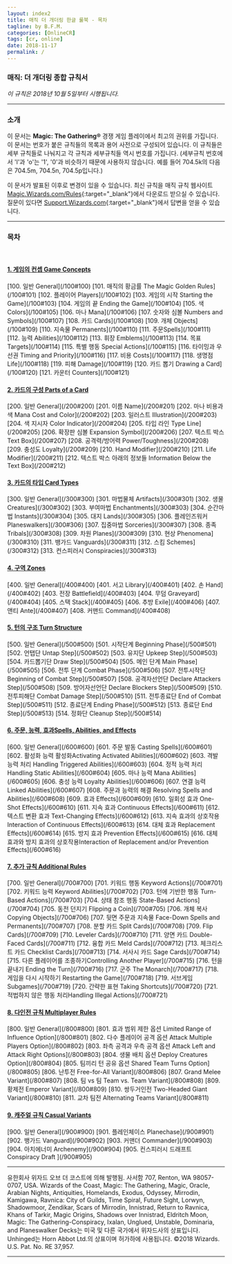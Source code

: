 ```yaml
---
layout: index2
title: 매직 더 개더링 한글 룰북 - 목차
tagline: by B.F.M.
categories: [OnlineCR]
tags: [cr, online]
date: 2018-11-17
permalink: /
---
```

### **매직: 더 개더링 종합 규칙서**

*이 규칙은 2018년 10월 5일부터 시행됩니다.*

***

### **소개**

이 문서는 **Magic: The Gathering®** 경쟁 게임 플레이에서 최고의 권위를 가집니다. 이 문서는 번호가 붙은 규칙들의 목록과 용어 사전으로 구성되어 있습니다. 이 규칙들은 세부 규칙들로 나눠지고 각 규칙과 세부규칙들 역시 번호를 가집니다. (세부규칙 번호에서 'l'과 'o'는 '1', '0'과 비슷하기 때문에 사용하지 않습니다. 예를 들어 704.5k의 다음은 704.5m, 704.5n, 704.5p입니다.)

이 문서가 발표된 이후로 변경이 있을 수 있습니다. 최신 규칙을 매직 규칙 웹사이트 [Magic.Wizards.com/Rules][Rules]{:target="_blank"}에서 다운로드 받으실 수 있습니다. 질문이 있다면 [Support.Wizards.com](http://Support.Wizards.com){:target="_blank"}에서 답변을 얻을 수 있습니다.

[Rules]: http://Magic.Wizards.com/Rules

***
 
### **목차**

<br>

#### [1. 게임의 컨셉 Game Concepts](/100)  
<p class="contentsList" markdown="1">
[100. 일반 General](/100#100)  
[101. 매직의 황금률 The Magic Golden Rules](/100#101)  
[102. 플레이어 Players](/100#102)  
[103. 게임의 시작 Starting the Game](/100#103)  
[104. 게임의 끝 Ending the Game](/100#104)  
[105. 색 Colors](/100#105)  
[106. 마나 Mana](/100#106)  
[107. 숫자와 심볼 Numbers and Symbols](/100#107)  
[108. 카드 Cards](/100#108)  
[109. 개체 Objects](/100#109)  
[110. 지속물 Permanents](/100#110)  
[111. 주문Spells](/100#111)  
[112. 능력 Abilities](/100#112)  
[113. 휘장 Emblems](/100#113)  
[114. 목표 Targets](/100#114)  
[115. 특별 행동 Special Actions](/100#115)  
[116. 타이밍과 우선권 Timing and Priority](/100#116)  
[117. 비용 Costs](/100#117)  
[118. 생명점 Life](/100#118)  
[119. 피해 Damage](/100#119)  
[120. 카드 뽑기 Drawing a Card](/100#120)  
[121. 카운터 Counters](/100#121)  
</p>
  
#### [2. 카드의 구성 Parts of a Card](/200)  
<p class="contentsList" markdown="1">
[200. 일반 General](/200#200)  
[201. 이름 Name](/200#201)  
[202. 마나 비용과 색 Mana Cost and Color](/200#202)  
[203. 일러스트 Illustration](/200#203)  
[204. 색 지시자 Color Indicator](/200#204)  
[205. 타입 라인 Type Line](/200#205)  
[206. 확장판 심볼 Expansion Symbol](/200#206)  
[207. 텍스트 박스 Text Box](/200#207)  
[208. 공격력/방어력 Power/Toughness](/200#208)  
[209. 충성도 Loyalty](/200#209)  
[210. Hand Modifier](/200#210)  
[211. Life Modifier](/200#211)  
[212. 텍스트 박스 아래의 정보들 Information Below the Text Box](/200#212)  
</p>
  
#### [3. 카드의 타입 Card Types](/300)  
<p class="contentsList" markdown="1">
[300. 일반 General](/300#300)  
[301. 마법물체 Artifacts](/300#301)  
[302. 생물 Creatures](/300#302)  
[303. 부여마법 Enchantments](/300#303)  
[304. 순간마법 Instants](/300#304)  
[305. 대지 Lands](/300#305)  
[306. 플레인즈워커 Planeswalkers](/300#306)  
[307. 집중마법 Sorceries](/300#307)  
[308. 종족 Tribals](/300#308)  
[309. 차원 Planes](/300#309)  
[310. 현상 Phenomena](/300#310)  
[311. 뱅가드 Vanguards](/300#311)  
[312. 스킴 Schemes](/300#312)  
[313. 컨스피러시 Conspiracies](/300#313)  
</p>
  	
#### [4. 구역 Zones](/400)  
<p class="contentsList" markdown="1">
[400. 일반 General](/400#400)  
[401. 서고 Library](/400#401)  
[402. 손 Hand](/400#402)  
[403. 전장 Battlefield](/400#403)  
[404. 무덤 Graveyard](/400#404)  
[405. 스택 Stack](/400#405)  
[406. 추방 Exile](/400#406)  
[407. 앤티 Ante](/400#407)  
[408. 커맨드 Command](/400#408)  
</p>
  	
#### [5. 턴의 구조 Turn Structure](/500)  
<p class="contentsList" markdown="1">
[500. 일반 General](/500#500)  
[501. 시작단계 Beginning Phase](/500#501)  
[502. 언탭단 Untap Step](/500#502)  
[503. 유지단 Upkeep Step](/500#503)  
[504. 카드뽑기단 Draw Step](/500#504)  
[505. 메인 단계 Main Phase](/500#505)  
[506. 전투 단계 Combat Phase](/500#506)  
[507. 전투시작단 Beginning of Combat Step](/500#507)  
[508. 공격자선언단 Declare Attackers Step](/500#508)  
[509. 방어자선언단 Declare Blockers Step](/500#509)  
[510. 전투피해단 Combat Damage Step](/500#510)  
[511. 전투종료단 End of Combat Step](/500#511)  
[512. 종료단계 Ending Phase](/500#512)  
[513. 종료단 End Step](/500#513)  
[514. 정화단 Cleanup Step](/500#514)  
</p>
  	
#### [6. 주문, 능력, 효과Spells, Abilities, and Effects](/600)  
<p class="contentsList" markdown="1">
[600. 일반 General](/600#600)  
[601. 주문 발동 Casting Spells](/600#601)  
[602. 활성화 능력 활성화Activating Activated Abilities](/600#602)  
[603. 격발 능력 처리 Handling Triggered Abilities](/600#603)  
[604. 정적 능력 처리 Handling Static Abilities](/600#604)  
[605. 마나 능력 Mana Abilities](/600#605)  
[606. 충성 능력 Loyalty Abilities](/600#606)  
[607. 연결 능력 Linked Abilities](/600#607)  
[608. 주문과 능력의 해결 Resolving Spells and Abilities](/600#608)  
[609. 효과 Effects](/600#609)  
[610. 일회성 효과 One-Shot Effects](/600#610)  
[611. 지속 효과 Continuous Effects](/600#611)  
[612. 텍스트 변환 효과 Text-Changing Effects](/600#612)  
[613. 지속 효과의 상호작용 Interaction of Continuous Effects](/600#613)  
[614. 대체 효과 Replacement Effects](/600#614)  
[615. 방지 효과 Prevention Effects](/600#615)  
[616. 대체 효과와 방지 효과의 상호작용Interaction of Replacement and/or Prevention Effects](/600#616)  
</p>
  	
#### [7. 추가 규칙 Additional Rules](/700)  
<p class="contentsList" markdown="1">
[700. 일반 General](/700#700)  
[701. 키워드 행동 Keyword Actions](/700#701)  
[702. 키워드 능력 Keyword Abilities](/700#702)  
[703. 턴에 기반한 행동 Turn-Based Actions](/700#703)  
[704. 상태 참조 행동 State-Based Actions](/700#704)  
[705. 동전 던지기 Flipping a Coin](/700#705)  
[706. 개체 복사 Copying Objects](/700#706)  
[707. 뒷면 주문과 지속물 Face-Down Spells and Permanents](/700#707)  
[708. 분할 카드 Split Cards](/700#708)  
[709. Flip Cards](/700#709)  
[710. Leveler Cards](/700#710)  
[711. 양면 카드 Double-Faced Cards](/700#711)  
[712. 융합 카드 Meld Cards](/700#712)  
[713. 체크리스트 카드 Checklist Cards](/700#713)  
[714. 서사시 카드 Sage Cards](/700#714)  
[715. 다른 플레이어를 조종하기Controlling Another Player](/700#715)  
[716. 턴을 끝내기 Ending the Turn](/700#716)  
[717. 군주 The Monarch](/700#717)  
[718. 게임을 다시 시작하기 Restarting the Game](/700#718)  
[719. 서브게임 Subgames](/700#719)  
[720. 간략한 표현 Taking Shortcuts](/700#720)  
[721. 적법하지 않은 행동 처리Handling Illegal Actions](/700#721)  
</p>
  	
#### [8. 다인전 규칙 Multiplayer Rules](/800)  
<p class="contentsList" markdown="1">
[800. 일반 General](/800#800)  
[801. 효과 범위 제한 옵션 Limited Range of Influence Option](/800#801)  
[802. 다수 플레이어 공격 옵션 Attack Multiple Players Option](/800#802)  
[803. 좌측 공격과 우측 공격 옵션 Attack Left and Attack Right Options](/800#803)  
[804. 생물 배치 옵션 Deploy Creatures Option](/800#804)  
[805. 팀끼리 턴 공유 옵션 Shared Team Turns Option](/800#805)  
[806. 난투전 Free-for-All Variant](/800#806)  
[807. Grand Melee Variant](/800#807)  
[808. 팀 vs 팀 Team vs. Team Variant](/800#808)  
[809. 황제전 Emperor Variant](/800#809)  
[810. 쌍두거인전 Two-Headed Giant Variant](/800#810)  
[811. 교차 팀전 Alternating Teams Variant](/800#811)  
</p>
 	
#### [9. 캐주얼 규칙 Casual Variants](/900)  
<p class="contentsList" markdown="1">
[900. 일반 General](/900#900)  
[901. 플레인체이스 Planechase](/900#901)  
[902. 뱅가드 Vanguard](/900#902)  
[903. 커맨더 Commander](/900#903)  
[904. 아치에너미 Archenemy](/900#904)  
[905. 컨스피러시 드래프트 Conspiracy Draft ](/900#905)  
</p>

***

<p class="legal">유한회사 위자드 오브 더 코스트에 의해 발행됨. 사서함 707, Renton, WA 98057-0707, USA. Wizards of the Coast, Magic: The Gathering, Magic, Oracle, Arabian Nights, Antiquities, Homelands, Exodus, Odyssey, Mirrodin, Kamigawa, Ravnica: City of Guilds, Time Spiral, Future Sight, Lorwyn, Shadowmoor, Zendikar, Scars of Mirrodin, Innistrad, Return to Ravnica, Khans of Tarkir, Magic Origins, Shadows over Innistrad, Eldritch Moon, Magic: The Gathering-Conspiracy, Ixalan, Unglued, Unstable, Dominaria, and Planeswalker Decks는 미국 및 다른 국가에서 위자드사의 상표입니다. Unhinged는 Horn Abbot Ltd.의 상표이며 허가하에 사용됩니다. ©2018 Wizards. U.S. Pat. No. RE 37,957.</p>

***
